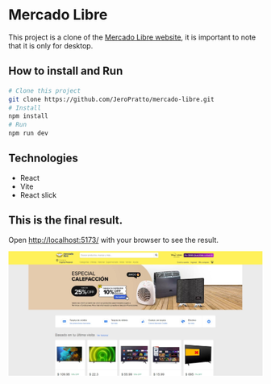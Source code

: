 # Mercado Libre

This project is a clone of the [Mercado Libre website](https://www.mercadolibre.com.ar/), it is important to note that it is only for desktop.

## How to install and Run

```bash
# Clone this project
git clone https://github.com/JeroPratto/mercado-libre.git
# Install
npm install
# Run
npm run dev
```

## Technologies

- React
- Vite
- React slick

## This is the final result.

Open [http://localhost:5173/](http://localhost:5173/) with your browser to see the result.

![image of this project](/readmeImage/meli.jpg 'Basement challenge')
